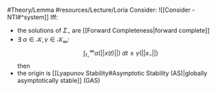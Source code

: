 #Theory/Lemma 
#resources/Lecture/Loria
Consider: ![[Consider - NTI#^system]]
Iff:
- the solutions of $\Sigma_\circ$ are [[Forward Completeness|forward complete]]
- $\exists~\alpha\in\mathcal{K},\gamma\in\mathcal{K}_\infty:$
	$$ \int_{t_\circ}^{\infty} \alpha(||x(t)||) ~dt \leq \gamma(||x_\circ||) $$
then
- the origin is [[Lyapunov Stability#Asymptotic Stability (AS)|globally asymptotically stable]] (GAS)





